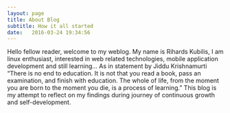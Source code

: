 ```yaml
---
layout: page
title: About Blog
subtitle: How it all started
date:   2016-03-24 19:34:56
---
```


Hello fellow reader, welcome to my weblog. My name is Rihards Kubilis, I am linux enthusiast, interested in web related technologies, mobile application development and still learning… As in statement by Jiddu Krishnamurti “There is no end to education. It is not that you read a book, pass an examination, and finish with education. The whole of life, from the moment you are born to the moment you die, is a process of learning.” This blog is my attempt to reflect on my findings during journey of continuous growth and self-development.
